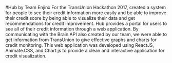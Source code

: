 #Hub by Team Enjinx
For the TransUnion Hackathon 2017, created a system for people to see their credit information more easily and be able to improve their credit score by being able to visualize their data and get recommendations for credit improvement. 
Hub provides a portal for users to see all of their credit information through a web application. By communicating with the Brain API also created by our team, we were able to get information from TransUnion to give effective graphs and charts for credit monitoring.
This web application was developed using ReactJS, Animate.CSS, and Chart.js to provide a clean and interactive application for credit visualization.
